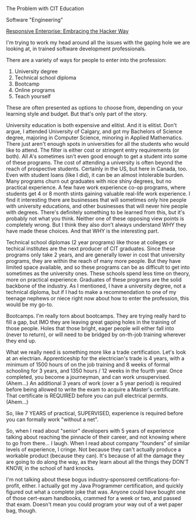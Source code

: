 The Problem with CIT Education

Software "Engineering"

[Responsive Enterprise: Embracing the Hacker Way](http://queue.acm.org/detail.cfm?id=2685692)

I'm trying to work my head around all the issues with the gaping hole we are looking at, in trained software development professionals.  

There are a variety of ways for people to enter into the profession:

1. University degree
1. Technical school diploma
1. Bootcamp
1. Online programs
1. Teach yourself

These are often presented as options to choose from, depending on your learning style and budget. But that's only part of the story.

University education is both expensive and elitist. And it is elitist.  Don't argue, I attended University of Calgary, and got my Bachelors of Science degree, majoring in Computer Science, minoring in Applied Mathematics. There just aren't enough spots in universities for all the students who would like to attend.  The filter is either cost or stringent entry requirements (or both). All A's sometimes isn't even good enough to get a student into some of these programs.  The cost of attending a university is often beyond the reach of prospective students.  Certainly in the US, but here in Canada, too.  Even with student loans (like I did), it can be an almost intolerable burden. Many programs churn out graduates with nice shiny degrees, but no practical experience. A few have work experience co-op programs, where students get 4 or 8 month stints gaining valuable real-life work experience. I find it interesting there are businesses that will sometimes only hire people with university educations, and other businesses that will never hire people with degrees.  There's definitely something to be learned from this, but it's probably not what you think. Neither one of these opposing view points is completely wrong.  But I think they also don't always understand WHY they have made these choices. And that WHY is the interesting part.

Technical school diplomas (2 year programs) like those at colleges or techical institutes are the next producer of CIT graduates. Since these programs only take 2 years, and are generally lower in cost that university programs, they are within the reach of many more people. But they have limited space available, and so these programs can be as difficult to get into sometimes as the university ones. These schools spend less time on theory, more on practical experience. Graduates of these programs are the solid backbone of the industry. As I mentioned, I have a university degree, not a technical diploma, but if I had to make a recommendation to one of my teenage nephews or niece right now about how to enter the profession, this would be my go-to.

Bootcamps. I'm really torn about bootcamps. They are trying really hard to fill a gap, but IMO they are leaving great gaping holes in the training of those people.  Holes that those bright, eager people will either fall into (never to return), or will need to be bridged by on-th-job training wherever they end up.

What we really need is something more like a trade certification. Let's look at an electrian. Apprenticeship for the electrician's trade is 4 years, with a minimum of 1500 hours of on the job training and 8 weeks of formal schooling for 3 years, and 1350 hours / 12 weeks in the fourth year.  Once completed, you become a journeyman, and can work unsupervised.  (Ahem...) An additional 3 years of work (over a 5 year period) is required before being allowed to write the exam to acquire a Master's certificate.  That certificate is REQUIRED before you can pull electrical permits. (Ahem...)

So, like 7 YEARS of practical, SUPERVISED, experience is required before you can formally work "without a net".

So, when I read about "senior" developers with 5 years of experience talking about reaching the pinnacle of their career, and not knowing where to go from there... I laugh.  When I read about company "founders" of similar levels of experience, I cringe. Not because they can't actually produce a workable product (because they can). It's because of all the damage they are going to do along the way, as they learn about all the things they DON'T KNOW, in the school of hard knocks.

I'm not talking about these bogus industry-sponsored certifications-for-profit, either. I actually got my Java Programmer certification, and quickly figured out what a complete joke that was.  Anyone could have bought one of those cert-exam handbooks, crammed for a week or two, and passed that exam.  Doesn't mean you could program your way out of a wet paper bag, though. 